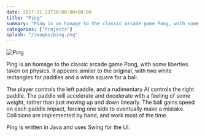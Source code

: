 ```yaml
---
date: 2017-11-21T20:00:00+00:00
title: "Ping"
summary: "Ping is an homage to the classic arcade game Pong, with some liberties taken on physics. It appears similar to the original, with two white rectangles for paddles and a white square for a ball."
categories: ["Projects"]
splash: "/images/ping.png"
---
```


![Ping](/images/ping.png "Ping")

Ping is an homage to the classic arcade game Pong, with some liberties taken on physics. It appears similar to the original, with two white rectangles for paddles and a white square for a ball.

The player controls the left paddle, and a rudimentary AI controls the right paddle. The paddle will accelerate and decelerate with a feeling of some weight, rather than just moving up and down linearly. The ball gains speed on each paddle impact, forcing one side to eventually make a mistake. Collisions are implemented by hand, and work most of the time.

Ping is written in Java and uses Swing for the UI.
